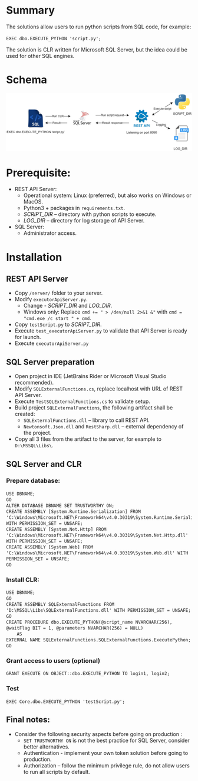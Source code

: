 # Summary
The solutions allow users to run python scripts from SQL code, for example:

`EXEC dbo.EXECUTE_PYTHON 'script.py';`

The solution is CLR written for Microsoft SQL Server, but the idea could be used for other SQL engines.

# Schema
![This is an image](sqlserver-python-executor-schema.jpg)

# Prerequisite:
- REST API Server:
  - Operational system: Linux (preferred), but also works on Windows or MacOS.
  - Python3 + packages in `requirements.txt`.
  - *SCRIPT_DIR* – directory with python scripts to execute.
  - *LOG_DIR* – directory for log storage of API Server.
- SQL Server:
  - Administrator access.


# Installation
## REST API Server
- Copy `/server/` folder to your server.
- Modify `executorApiServer.py`.
  - Change  - *SCRIPT_DIR* and *LOG_DIR*.
  - Windows only:	Replace `cmd += " > /dev/null 2>&1 &"` with `cmd = "cmd.exe /c start " + cmd`.
- Copy `testScript.py` to *SCRIPT_DIR*.
- Execute `test_executorApiServer.py` to validate that API Server is ready for launch.
-	Execute `executorApiServer.py`
## SQL Server preparation
- Open project in IDE (JetBrains Rider or Microsoft Visual Studio recommended).
- Modify `SQLExternalFunctions.cs`, replace localhost with URL of REST API Server.
- Execute `TestSQLExternalFunctions.cs` to validate setup.
- Build project `SQLExternalFunctions`, the following artifact shall be created:
  - `SQLExternalFunctions.dll` – library to call REST API.
  - `Newtonsoft.Json.dll` and `RestSharp.dll` – external dependency of the project.
 - Copy all 3 files from the artifact to the server, for example to `D:\MSSQL\Libs\`.
## SQL Server and CLR
### Prepare database:
```
USE DBNAME;
GO
ALTER DATABASE DBNAME SET TRUSTWORTHY ON;
CREATE ASSEMBLY [System.Runtime.Serialization] FROM 'C:\Windows\Microsoft.NET\Framework64\v4.0.30319\System.Runtime.Serialization.dll' WITH PERMISSION_SET = UNSAFE;
CREATE ASSEMBLY [System.Net.Http] FROM 'C:\Windows\Microsoft.NET\Framework64\v4.0.30319\System.Net.Http.dll' WITH PERMISSION_SET = UNSAFE;
CREATE ASSEMBLY [System.Web] FROM 'C:\Windows\Microsoft.NET\Framework64\v4.0.30319\System.Web.dll' WITH PERMISSION_SET = UNSAFE;
GO
```
### Install CLR:
```
USE DBNAME;
GO
CREATE ASSEMBLY SQLExternalFunctions FROM 'D:\MSSQL\Libs\SQLExternalFunctions.dll' WITH PERMISSION_SET = UNSAFE;
GO
CREATE PROCEDURE dbo.EXECUTE_PYTHON(@script_name NVARCHAR(256), @waitFlag BIT = 1, @parameters NVARCHAR(256) = NULL)
    AS
EXTERNAL NAME SQLExternalFunctions.SQLExternalFunctions.ExecutePython;
GO
```
###  Grant access to users (optional)
```
GRANT EXECUTE ON OBJECT::dbo.EXECUTE_PYTHON TO login1, login2;
```
### Test
```
EXEC Core.dbo.EXECUTE_PYTHON 'testScript.py';
```
## Final notes:
- Consider the following security aspects before going on production :
  - `SET TRUSTWORTHY ON` is not the best practice for SQL Server, consider better alternatives.
  - Authentication - implement your own token solution before going to production.
  - Authorization – follow the minimum privilege rule, do not allow users to run all scripts by default.
